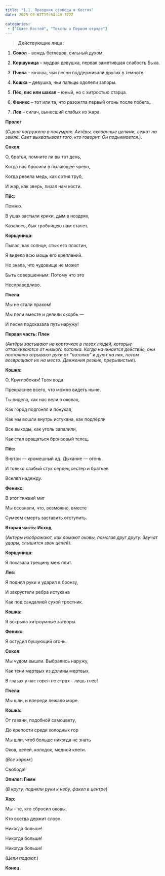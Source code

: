 ```yaml
---
title: "1.1. Праздник свободы в Костях"
date: 2025-08-07T19:54:40.772Z

categories:
 - ["Сюжет Костей", "Тексты о Первом отряде"]
---
```


> **Действующие лица:**

1.  **Сокол** – вождь беглецов, сильный духом.

2.  **Коршуница** – мудрая девушка, первая заметившая слабость Быка.

3.  **Пчела** – юноша, чьи песни поддерживали других в темноте.

4.  **Кошка** – девушка, чьи пальцы одолели запоры.

5.  **Пёс, лис или шакал** – юный, но с хитростью старца.

6.  **Феникс** – тот или та, что разожгла первый огонь после побега..

7.  **Лев** – силач, вынесший слабых из жара.

**Пролог**

(*Сцена погружена в полумрак. Актёры, скованные цепями, лежат на земле.
Свет выхватывает того, кто говорит. Он поднимается.*).

**Сокол:**

О, братья, помните ли вы тот день,

Когда нас бросили в пылающее чрево,

Когда ревела медь, как сотня труб,

И жар, как зверь, лизал нам кости.

**Пёс:**

Помню.

В ушах застыли крики, дым в ноздрях,

Казалось, бык гробницею нам станет.

**Коршуница:**

Пылал, как солнце, стык его пластин,

Я видела всю мощь его креплений.

Но знала, что чудовище не может

Быть совершенным: Потому что это

Несправедливо.

**Пчела:**

Мы не стали прахом!

Мы пели вместе и делили скорбь —

И песня подсказала путь наружу!

**Первая часть: Плен**

(*Актёры застывают на корточках в позах людей, которые отталкиваются от
низкого потолка. Когда начинается действие, они постоянно отрывают руки
от “потолка” и дуют на них, потом возвращают их на место. Движения
резкие, прерывистые*).

**Кошка:**

О, Круглобокая! Твоя вода

Прекраснее всего, что можно видеть ныне.

Ты видела, как нас вели в оковах,

Как город подгонял и понукал,

Как мы вошли внутрь истукана, как подпёрли

Все выходы, как уголь запалили,

Как стал вращаться бронзовый телец.

**Пёс:**

Внутри — кромешный ад. Дыхание — огонь.

И только слабый стук сердец сестер и братьев

Вселял надежду.

**Феникс:**

В этот тяжкий миг

Мы осознали, что, возможно, вместе

Сумеем смерть заставить отступить.

**Вторая часть: Исход**

(*Актеры изображают, как ломают оковы, помогая друг другу. Звучат удары,
слышится звон цепей*).

**Коршуница:**

Я показала трещину меж плит.

**Лев:**

Я поднял руки и ударил в бронзу,

И захрустели ребра истукана

Как под сандалией сухой тростник.

**Кошка:**

Я вскрыла хитроумные затворы.

**Феникс:**

Я остудил бушующий огонь.

**Сокол:**

Мы чудом вышли. Выбрались наружу,

Как тени мертвых из долины мертвых,

В глазах у нас горел не страх – лишь гнев!

**Пчела:**

Мы шли, и впереди лежало море.

**Кошка:**

От гавани, подобной самоцвету,

До крепости среди холодных гор

Мы шли, чтоб больше никогда не знать

Оков, цепей, колодок, медной клети.

(*Все хором:*)

Свобода!

**Эпилог: Гимн**

(*В кругу, подняли руки к небу, факел в центре*)

**Хор:**

Мы – те, кто сбросил оковы,

Кто всегда держит слово.

Никогда больше!

Никогда больше!

Никогда больше!

(*Цепи падают.*)

**Конец.**
